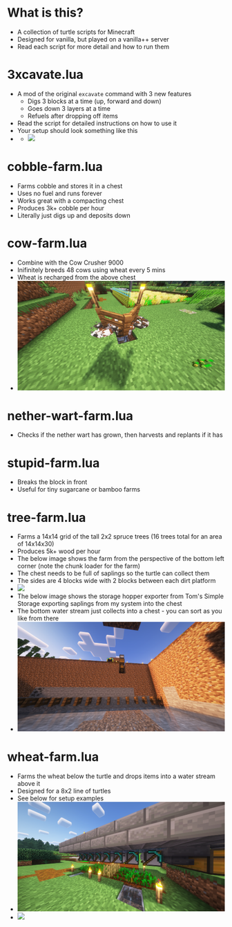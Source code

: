 # What is this?
- A collection of turtle scripts for Minecraft
- Designed for vanilla, but played on a vanilla++ server
- Read each script for more detail and how to run them

# 3xcavate.lua
- A mod of the original `excavate` command with 3 new features
  - Digs 3 blocks at a time (up, forward and down)
  - Goes down 3 layers at a time
  - Refuels after dropping off items
- Read the script for detailed instructions on how to use it
- Your setup should look something like this
- - ![](img/2025-07-23_22.39.39.png)

# cobble-farm.lua
- Farms cobble and stores it in a chest
- Uses no fuel and runs forever
- Works great with a compacting chest
- Produces 3k+ cobble per hour
- Literally just digs up and deposits down

# cow-farm.lua
- Combine with the Cow Crusher 9000
- Inifinitely breeds 48 cows using wheat every 5 mins
- Wheat is recharged from the above chest
- ![](img/2025-07-11_23.15.20.png)

# nether-wart-farm.lua
- Checks if the nether wart has grown, then harvests and replants if it has

# stupid-farm.lua
- Breaks the block in front
- Useful for tiny sugarcane or bamboo farms

# tree-farm.lua
- Farms a 14x14 grid of the tall 2x2 spruce trees (16 trees total for an area of 14x14x30)
- Produces 5k+ wood per hour
- The below image shows the farm from the perspective of the bottom left corner (note the chunk loader for the farm)
- The chest needs to be full of saplings so the turtle can collect them
- The sides are 4 blocks wide with 2 blocks between each dirt platform
- ![](img/2025-07-06_17.29.09.png)
- The below image shows the storage hopper exporter from Tom's Simple Storage exporting saplings from my system into the chest
- The bottom water stream just collects into a chest - you can sort as you like from there
- ![](img/2025-07-06_17.29.20.png)

# wheat-farm.lua
- Farms the wheat below the turtle and drops items into a water stream above it
- Designed for a 8x2 line of turtles
- See below for setup examples
- ![](img/2025-07-26_00.30.54.png)
- ![](img/2025-07-26_00.31.08.png)